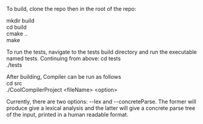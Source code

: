 To build, clone the repo then in the root of the repo:

mkdir build <br />
cd build <br />
cmake .. <br />
make <br />

To run the tests, navigate to the tests build directory and run the executable named tests. Continuing from above:
cd tests <br />
./tests <br />

After building, Compiler can be run as follows <br />
cd src <br />
./CoolCompilerProject \<fileName\> \<option\> <br />

Currently, there are two options: --lex and --concreteParse. The former will produce give a lexical analysis and the latter will give a concrete parse tree of the input, printed in a human readable format.
